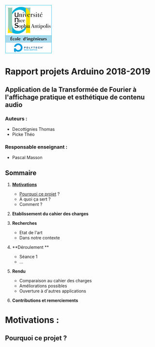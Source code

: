 ![Logo Polytech Nice-Sophia](/Images/logoEPU.png) 

# Rapport projets Arduino 2018-2019

## Application de la Transformée de Fourier à l'affichage pratique et esthétique de contenu audio

### Auteurs : 
- Decottignies Thomas
- Picke Théo
### Responsable enseignant :
- Pascal Masson 
## Sommaire 
1. [**Motivations**](-motivations-)  
   - [Pourquoi ce projet](-pourquoi-ce-projet) ?
   - A quoi ça sert ?
   - Comment ?
  
2. **Etablissement du cahier des charges** 

3. **Recherches** 
   - Etat de l'art
   - Dans notre contexte
  
4. **Déroulement **
   - Séance 1 
   - ...
  
5. **Rendu**
   - Comparaison au cahier des charges
   - Améliorations possibles 
   - Ouverture à d'autres applications 
   
6. **Contributions et remerciements**

# Motivations :

## Pourquoi ce projet ?























